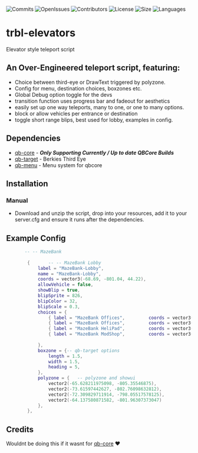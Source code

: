 ![Commits](https://img.shields.io/github/last-commit/troublenz/trbl-elevators?style=plastic) 
![OpenIssues](https://img.shields.io/github/issues/troublenz/trbl-elevators?style=plastic) 
![Contributors](https://img.shields.io/github/contributors/troublenz/trbl-elevators?color=aqua&style=plastic) 
![License](https://img.shields.io/github/license/troublenz/trbl-elevators?color=aqua&style=plastic) 
![Size](https://img.shields.io/github/repo-size/troublenz/trbl-elevators?color=aqua&style=plastic) 
![Languages](https://img.shields.io/github/languages/top/troublenz/trbl-elevators?color=aqua&style=plastic)

# trbl-elevators
 Elevator style teleport script

## An Over-Engineered teleport script, featuring:

- Choice between third-eye or DrawText triggered by polyzone.
- Config for menu, destination choices, boxzones etc.
- Global Debug option toggle for the devs
- transition function uses progress bar and fadeout for aesthetics
- easily set up one way teleports, many to one, or one to many options.
- block or allow vehicles per entrance or destination
- toggle short range blips, best used for lobby, examples in config.


## Dependencies
- [qb-core](https://github.com/qbcore-framework/qb-core) - ***Only Supporting Currently / Up to date QBCore Builds***
- [qb-target](https://github.com/qbcore-framework/qb-target) - Berkies Third Eye
- [qb-menu](https://github.com/qbcore-framework/qb-menu)     - Menu system for qbcore


## Installation
### Manual
- Download and unzip the script, drop into your resources, add it to your server.cfg and ensure it runs after the dependencies.

## Example Config
```lua
       -- -- MazeBank
        
        {       -- -- MazeBank Lobby
            label = "MazeBank-Lobby",
            name = "MazeBank-Lobby", 
            coords = vector3(-68.69, -801.04, 44.22),
            allowVehicle = false,
            showBlip = true,
            blipSprite = 826,
            blipColor = 32,
            blipScale = 0.3,
            choices = {
                { label = "MazeBank Offices",         coords = vector3(-68.69, -801.04, 44.22), heading = 5,   disabled = true,   id = 1},
                { label = "MazeBank Offices",         coords = vector3(-75.46, -827.14, 242.50), heading = 67.20,   disabled = false, allowedvehicle = false,   id = 2},
                { label = "MazeBank HeliPad",         coords = vector3(-75.21, -824.83, 321.29), heading = 157.83,  disabled = false, allowedvehicle = false,    id = 3},
                { label = "MazeBank ModShop",         coords = vector3(-70.08, -827.78, 285.00), heading = 157.83,  disabled = false, allowedvehicle = false,    id = 4},
               
            },
            boxzone = {-- qb-target options 
                length = 1.5,
                width = 1.5,                
                heading = 5,
            },
            polyzone = {   -- polyzone and showui
                vector2(-65.628211975098, -805.35546875),
                vector2(-73.61597442627, -802.76098632812),
                vector2(-72.309829711914, -798.05517578125),
                vector2(-64.137580871582, -801.96307373047)
            },
        },
```

## Credits
Wouldnt be doing this if it wasnt for [qb-core](https://github.com/qbcore-framework) ❤️

